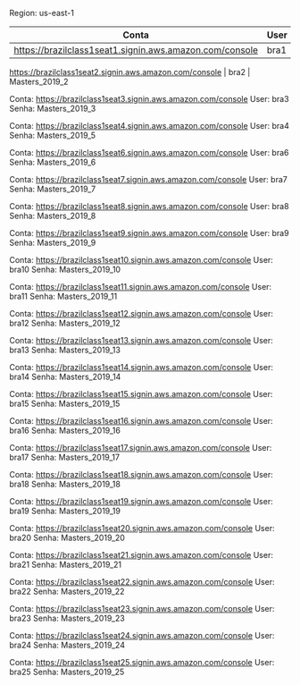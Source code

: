 Region: us-east-1

Conta|User| Senha
-----|----|------
https://brazilclass1seat1.signin.aws.amazon.com/console | bra1 | Masters_2019_1

https://brazilclass1seat2.signin.aws.amazon.com/console | bra2 | Masters_2019_2

Conta: https://brazilclass1seat3.signin.aws.amazon.com/console
User: bra3
Senha: Masters_2019_3

Conta: https://brazilclass1seat4.signin.aws.amazon.com/console
User: bra4
Senha: Masters_2019_5

Conta: https://brazilclass1seat6.signin.aws.amazon.com/console
User: bra6
Senha: Masters_2019_6

Conta: https://brazilclass1seat7.signin.aws.amazon.com/console
User: bra7
Senha: Masters_2019_7

Conta: https://brazilclass1seat8.signin.aws.amazon.com/console
User: bra8
Senha: Masters_2019_8

Conta: https://brazilclass1seat9.signin.aws.amazon.com/console
User: bra9
Senha: Masters_2019_9

Conta: https://brazilclass1seat10.signin.aws.amazon.com/console
User: bra10
Senha: Masters_2019_10

Conta: https://brazilclass1seat11.signin.aws.amazon.com/console
User: bra11
Senha: Masters_2019_11

Conta: https://brazilclass1seat12.signin.aws.amazon.com/console
User: bra12
Senha: Masters_2019_12

Conta: https://brazilclass1seat13.signin.aws.amazon.com/console
User: bra13
Senha: Masters_2019_13

Conta: https://brazilclass1seat14.signin.aws.amazon.com/console
User: bra14
Senha: Masters_2019_14

Conta: https://brazilclass1seat15.signin.aws.amazon.com/console
User: bra15
Senha: Masters_2019_15

Conta: https://brazilclass1seat16.signin.aws.amazon.com/console
User: bra16
Senha: Masters_2019_16

Conta: https://brazilclass1seat17.signin.aws.amazon.com/console
User: bra17
Senha: Masters_2019_17

Conta: https://brazilclass1seat18.signin.aws.amazon.com/console
User: bra18
Senha: Masters_2019_18

Conta: https://brazilclass1seat19.signin.aws.amazon.com/console
User: bra19
Senha: Masters_2019_19

Conta: https://brazilclass1seat20.signin.aws.amazon.com/console
User: bra20
Senha: Masters_2019_20

Conta: https://brazilclass1seat21.signin.aws.amazon.com/console
User: bra21
Senha: Masters_2019_21

Conta: https://brazilclass1seat22.signin.aws.amazon.com/console
User: bra22
Senha: Masters_2019_22

Conta: https://brazilclass1seat23.signin.aws.amazon.com/console
User: bra23
Senha: Masters_2019_23

Conta: https://brazilclass1seat24.signin.aws.amazon.com/console
User: bra24
Senha: Masters_2019_24

Conta: https://brazilclass1seat25.signin.aws.amazon.com/console
User: bra25
Senha: Masters_2019_25
